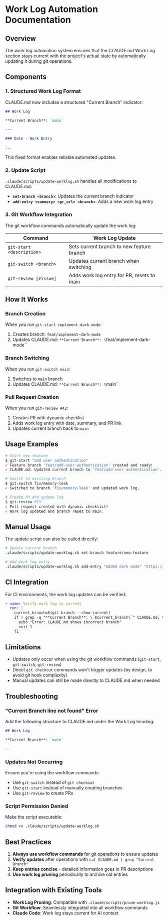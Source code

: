 # Work Log Automation Documentation

## Overview

The work log automation system ensures that the CLAUDE.md Work Log section stays current with the project's actual state by automatically updating it during git operations.

## Components

### 1. Structured Work Log Format

CLAUDE.md now includes a structured "Current Branch" indicator:

```markdown
## Work Log

**Current Branch**: `main`

---

### Date - Work Entry

...
```

This fixed format enables reliable automated updates.

### 2. Update Script

`.claude/scripts/update-worklog.sh` handles all modifications to CLAUDE.md:

- **`set-branch <branch>`**: Updates the current branch indicator
- **`add-entry <summary> <pr_url> <branch>`**: Adds a new work log entry

### 3. Git Workflow Integration

The git workflow commands automatically update the work log:

| Command                   | Work Log Update                            |
| ------------------------- | ------------------------------------------ |
| `git-start <description>` | Sets current branch to new feature branch  |
| `git-switch <branch>`     | Updates current branch when switching      |
| `git-review [#issue]`     | Adds work log entry for PR, resets to main |

## How It Works

### Branch Creation

When you run `git-start implement-dark-mode`:

1. Creates branch: `feat/implement-dark-mode`
2. Updates CLAUDE.md: `**Current Branch**: \`feat/implement-dark-mode\``

### Branch Switching

When you run `git-switch main`:

1. Switches to `main` branch
2. Updates CLAUDE.md: `**Current Branch**: \`main\``

### Pull Request Creation

When you run `git-review #42`:

1. Creates PR with dynamic checklist
2. Adds work log entry with date, summary, and PR link
3. Updates current branch back to `main`

## Usage Examples

```bash
# Start new feature
$ git-start "add user authentication"
✓ Feature branch 'feat/add-user-authentication' created and ready!
✓ CLAUDE.md: Updated current branch to 'feat/add-user-authentication'.

# Switch to existing branch
$ git-switch fix/memory-leak
✓ Switched to branch 'fix/memory-leak' and updated work log.

# Create PR and update log
$ git-review #15
✓ Pull request created with dynamic checklist!
✓ Work log updated and branch reset to main.
```

## Manual Usage

The update script can also be called directly:

```bash
# Update current branch
.claude/scripts/update-worklog.sh set-branch feature/new-feature

# Add work log entry
.claude/scripts/update-worklog.sh add-entry "Added dark mode" "https://github.com/user/repo/pull/123" "feat/dark-mode"
```

## CI Integration

For CI environments, the work log updates can be verified:

```yaml
- name: Verify work log is current
  run: |
    current_branch=$(git branch --show-current)
    if ! grep -q "**Current Branch**: \`$current_branch\`" CLAUDE.md; then
      echo "Error: CLAUDE.md shows incorrect branch"
      exit 1
    fi
```

## Limitations

- Updates only occur when using the git workflow commands (`git-start`, `git-switch`, `git-review`)
- Direct `git checkout` commands won't trigger updates (by design, to avoid git hook complexity)
- Manual updates can still be made directly to CLAUDE.md when needed

## Troubleshooting

### "Current Branch line not found" Error

Add the following structure to CLAUDE.md under the Work Log heading:

```markdown
## Work Log

**Current Branch**: `main`

---
```

### Updates Not Occurring

Ensure you're using the workflow commands:

- Use `git-switch` instead of `git checkout`
- Use `git-start` instead of manually creating branches
- Use `git-review` to create PRs

### Script Permission Denied

Make the script executable:

```bash
chmod +x .claude/scripts/update-worklog.sh
```

## Best Practices

1. **Always use workflow commands** for git operations to ensure updates
2. **Verify updates** after operations with `cat CLAUDE.md | grep "Current Branch"`
3. **Keep entries concise** - detailed information goes in PR descriptions
4. **Use work log pruning** periodically to archive old entries

## Integration with Existing Tools

- **Work Log Pruning**: Compatible with `.claude/scripts/prune-worklog.js`
- **Git Workflow**: Seamlessly integrated into all workflow commands
- **Claude Code**: Work log stays current for AI context
